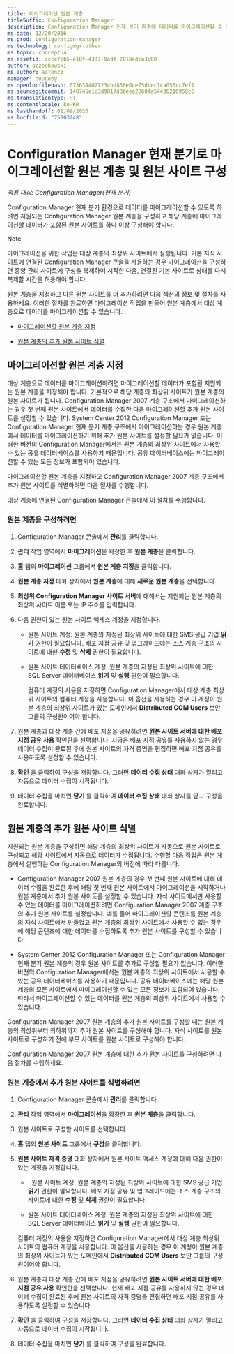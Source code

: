 ```yaml
---
title: 마이그레이션 원본 계층
titleSuffix: Configuration Manager
description: Configuration Manager 현재 분기 환경에 데이터를 마이그레이션할 수 있도록 원본 계층 및 원본 사이트를 구성합니다.
ms.date: 12/29/2016
ms.prod: configuration-manager
ms.technology: configmgr-other
ms.topic: conceptual
ms.assetid: ccce7cb5-e18f-4337-8adf-2018edca3c00
author: aczechowski
ms.author: aaroncz
manager: dougeby
ms.openlocfilehash: 073639402723cbd836e0ce25dcec1ca056cc7ef1
ms.sourcegitcommit: 148745e1c3d9817d8beea20684a54436210959c6
ms.translationtype: HT
ms.contentlocale: ko-KR
ms.lasthandoff: 01/09/2020
ms.locfileid: "75803248"
---
```

# <a name="configure-source-hierarchies-and-source-sites-for-migration-to-configuration-manager-current-branch"></a>Configuration Manager 현재 분기로 마이그레이션할 원본 계층 및 원본 사이트 구성

*적용 대상: Configuration Manager(현재 분기)*

Configuration Manager 현재 분기 환경으로 데이터를 마이그레이션할 수 있도록 하려면 지원되는 Configuration Manager 원본 계층을 구성하고 해당 계층에 마이그레이션할 데이터가 포함된 원본 사이트를 하나 이상 구성해야 합니다.  

> [!NOTE]  
>  마이그레이션을 위한 작업은 대상 계층의 최상위 사이트에서 실행됩니다. 기본 자식 사이트에 연결된 Configuration Manager 콘솔을 사용하는 경우 마이그레이션을 구성하면 중앙 관리 사이트에 구성을 복제하여 시작한 다음, 연결된 기본 사이트로 상태를 다시 복제할 시간을 허용해야 합니다.  

 원본 계층을 지정하고 다른 원본 사이트를 더 추가하려면 다음 섹션의 정보 및 절차를 사용하세요. 이러한 절차를 완료하면 마이그레이션 작업을 만들어 원본 계층에서 대상 계층으로 데이터를 마이그레이션할 수 있습니다.  

-   [마이그레이션할 원본 계층 지정](#BKBM_ConfigSrcHierarchy)  

-   [원본 계층의 추가 원본 사이트 식별](#BKBM_ConfigSrcSites)  

##  <a name="BKBM_ConfigSrcHierarchy"></a> 마이그레이션할 원본 계층 지정  
 대상 계층으로 데이터를 마이그레이션하려면 마이그레이션할 데이터가 포함된 지원되는 원본 계층을 지정해야 합니다. 기본적으로 해당 계층의 최상위 사이트가 원본 계층의 원본 사이트가 됩니다. Configuration Manager 2007 계층 구조에서 마이그레이션하는 경우 첫 번째 원본 사이트에서 데이터를 수집한 다음 마이그레이션할 추가 원본 사이트를 설정할 수 있습니다. System Center 2012 Configuration Manager 또는 Configuration Manager 현재 분기 계층 구조에서 마이그레이션하는 경우 원본 계층에서 데이터를 마이그레이션하기 위해 추가 원본 사이트를 설정할 필요가 없습니다. 이러한 버전의 Configuration Manager에서는 원본 계층의 최상위 사이트에서 사용할 수 있는 공유 데이터베이스를 사용하기 때문입니다. 공유 데이터베이스에는 마이그레이션할 수 있는 모든 정보가 포함되어 있습니다.  

 마이그레이션할 원본 계층을 지정하고 Configuration Manager 2007 계층 구조에서 추가 원본 사이트를 식별하려면 다음 절차를 수행합니다.  

 대상 계층에 연결된 Configuration Manager 콘솔에서 이 절차를 수행합니다.  

### <a name="to-configure-a-source-hierarchy"></a>원본 계층을 구성하려면   

1. Configuration Manager 콘솔에서 **관리**를 클릭합니다.  

2. **관리** 작업 영역에서 **마이그레이션**을 확장한 후 **원본 계층**을 클릭합니다.  

3. **홈** 탭의 **마이그레이션** 그룹에서 **원본 계층 지정**을 클릭합니다.  

4. **원본 계층 지정** 대화 상자에서 **원본 계층**에 대해 **새로운 원본 계층**을 선택합니다.  

5. **최상위 Configuration Manager 사이트 서버**에 대해서는 지원되는 원본 계층의 최상위 사이트 이름 또는 IP 주소를 입력합니다.  

6. 다음 권한이 있는 원본 사이트 액세스 계정을 지정합니다.  

   - 원본 사이트 계정: 원본 계층의 지정된 최상위 사이트에 대한 SMS 공급 기업 **읽기** 권한이 필요합니다. 배포 지점 공유 및 업그레이드에는 소스 계층 구조의 사이트에 대한 **수정** 및 **삭제** 권한이 필요합니다.

   - 원본 사이트 데이터베이스 계정: 원본 계층의 지정된 최상위 사이트에 대한 SQL Server 데이터베이스 **읽기** 및 **실행** 권한이 필요합니다.  

     컴퓨터 계정의 사용을 지정하면 Configuration Manager에서 대상 계층 최상위 사이트의 컴퓨터 계정을 사용합니다. 이 옵션을 사용하는 경우 이 계정이 원본 계층의 최상위 사이트가 있는 도메인에서 **Distributed COM Users** 보안 그룹의 구성원이어야 합니다.  

7. 원본 계층과 대상 계층 간에 배포 지점을 공유하려면 **원본 사이트 서버에 대한 배포 지점 공유 사용** 확인란을 선택합니다. 지금은 배포 지점 공유를 사용하지 않는 경우 데이터 수집이 완료된 후에 원본 사이트의 자격 증명을 편집하면 배포 지점 공유를 사용하도록 설정할 수 있습니다.  

8. **확인** 을 클릭하여 구성을 저장합니다. 그러면 **데이터 수집 상태** 대화 상자가 열리고 자동으로 데이터 수집이 시작됩니다.  

9. 데이터 수집을 마치면 **닫기** 를 클릭하여 **데이터 수집 상태** 대화 상자를 닫고 구성을 완료합니다.  

##  <a name="BKBM_ConfigSrcSites"></a> 원본 계층의 추가 원본 사이트 식별  
 지원되는 원본 계층을 구성하면 해당 계층의 최상위 사이트가 자동으로 원본 사이트로 구성되고 해당 사이트에서 자동으로 데이터가 수집됩니다. 수행할 다음 작업은 원본 계층에서 실행하는 Configuration Manager의 버전에 따라 다릅니다.  

-   Configuration Manager 2007 원본 계층의 경우 첫 번째 원본 사이트에 대해 데이터 수집을 완료한 후에 해당 첫 번째 원본 사이트에서 마이그레이션을 시작하거나 원본 계층에서 추가 원본 사이트를 설정할 수 있습니다. 자식 사이트에서만 사용할 수 있는 데이터를 마이그레이션하려면 Configuration Manager 2007 계층 구조의 추가 원본 사이트를 설정합니다. 예를 들어 마이그레이션할 콘텐츠를 원본 계층의 자식 사이트에서 만들었고 원본 계층의 최상위 사이트에서 사용할 수 없는 경우에 해당 콘텐츠에 대한 데이터를 수집하도록 추가 원본 사이트를 구성할 수 있습니다.  

-   System Center 2012 Configuration Manager 또는 Configuration Manager 현재 분기 원본 계층의 경우 원본 사이트를 추가로 구성할 필요가 없습니다. 이러한 버전의 Configuration Manager에서는 원본 계층의 최상위 사이트에서 사용할 수 있는 공유 데이터베이스를 사용하기 때문입니다. 공유 데이터베이스에는 해당 원본 계층의 모든 사이트에서 마이그레이션할 수 있는 모든 정보가 포함되어 있습니다. 따라서 마이그레이션할 수 있는 데이터를 원본 계층의 최상위 사이트에서 사용할 수 있습니다.  

Configuration Manager 2007 원본 계층의 추가 원본 사이트를 구성할 때는 원본 계층의 최상위부터 최하위까지 추가 원본 사이트를 구성해야 합니다. 자식 사이트를 원본 사이트로 구성하기 전에 부모 사이트를 원본 사이트로 구성해야 합니다.  

Configuration Manager 2007 원본 계층에 대한 추가 원본 사이트를 구성하려면 다음 절차를 수행하세요.  

### <a name="to-identify-additional-source-sites-in-the-source-hierarchy"></a>원본 계층에서 추가 원본 사이트를 식별하려면 

1.  Configuration Manager 콘솔에서 **관리**를 클릭합니다.  

2.  **관리** 작업 영역에서 **마이그레이션**을 확장한 후 **원본 계층**을 클릭합니다.  

3.  원본 사이트로 구성할 사이트를 선택합니다.  

4.  **홈** 탭의 **원본 사이트** 그룹에서 **구성**을 클릭합니다.  

5.  **원본 사이트 자격 증명** 대화 상자에서 원본 사이트 액세스 계정에 대해 다음 권한이 있는 계정을 지정합니다.  

    -   원본 사이트 계정: 원본 계층의 지정된 최상위 사이트에 대한 SMS 공급 기업 **읽기** 권한이 필요합니다. 배포 지점 공유 및 업그레이드에는 소스 계층 구조의 사이트에 대한 **수정** 및 **삭제** 권한이 필요합니다.  

    -   원본 사이트 데이터베이스 계정: 원본 계층의 지정된 최상위 사이트에 대한 SQL Server 데이터베이스 **읽기** 및 **실행** 권한이 필요합니다.  

    컴퓨터 계정의 사용을 지정하면 Configuration Manager에서 대상 계층 최상위 사이트의 컴퓨터 계정을 사용합니다. 이 옵션을 사용하는 경우 이 계정이 원본 계층의 최상위 사이트가 있는 도메인에서 **Distributed COM Users** 보안 그룹의 구성원이어야 합니다.  

6.  원본 계층과 대상 계층 간에 배포 지점을 공유하려면 **원본 사이트 서버에 대한 배포 지점 공유 사용** 확인란을 선택합니다. 현재 배포 지점 공유를 사용하지 않는 경우 데이터 수집이 완료된 후에 원본 사이트의 자격 증명을 편집하면 배포 지점 공유를 사용하도록 설정할 수 있습니다.  

7. **확인** 을 클릭하여 구성을 저장합니다. 그러면 **데이터 수집 상태** 대화 상자가 열리고 자동으로 데이터 수집이 시작됩니다.  

8.  데이터 수집을 마치면 **닫기** 를 클릭하여 구성을 완료합니다.  

